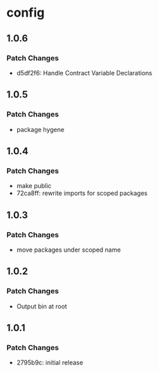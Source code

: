 # config

## 1.0.6

### Patch Changes

- d5df2f6: Handle Contract Variable Declarations

## 1.0.5

### Patch Changes

- package hygene

## 1.0.4

### Patch Changes

- make public
- 72ca8ff: rewrite imports for scoped packages

## 1.0.3

### Patch Changes

- move packages under scoped name

## 1.0.2

### Patch Changes

- Output bin at root

## 1.0.1

### Patch Changes

- 2795b9c: initial release
